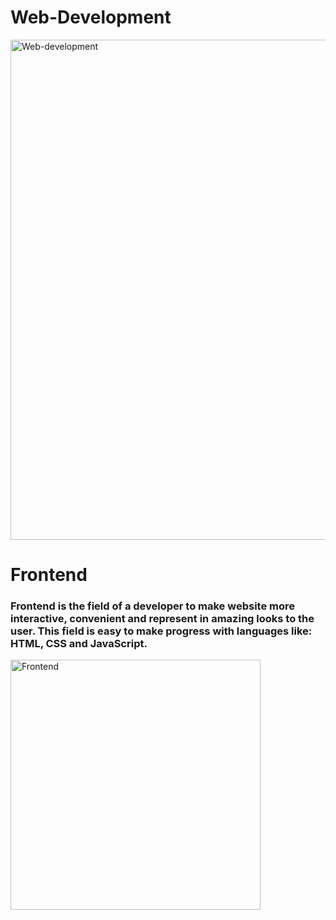 # Web-Development

<img src='https://www.elegantthemes.com/blog/wp-content/uploads/2018/12/top11.png' alt='Web-development' width=800>

# Frontend

<h3>
Frontend is the field of a developer to make website more interactive, convenient and represent in amazing looks to the user. This field is easy to make progress with languages like: HTML, CSS and JavaScript.
</h3>
<img src='https://globaleducation.s3.ap-south-1.amazonaws.com/globaledu/gif/front-end-development.gif' alt='Frontend' height=400>
